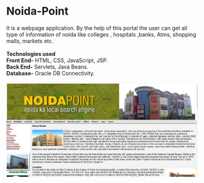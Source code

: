 # Noida-Point
It is a webpage application. By the help of this portal the  user can get all type of information of noida like colleges , hospitals ,banks, Atms, shopping malls, markets etc.<br><br>
<b>Technologies used</b><br>
 <b>Front End-</b> HTML, CSS, JavaScript, JSP.<br>
<b>Back End-</b> Servlets, Java Beans.<br>
<b>Database-</b> Oracle DB Connectivity.<br>
<br>
<img src="screenshots/1.JPG">
